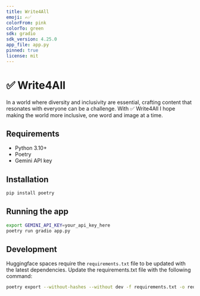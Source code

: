 ```yaml
---
title: Write4All
emoji: ✍️✅
colorFrom: pink
colorTo: green
sdk: gradio
sdk_version: 4.25.0
app_file: app.py
pinned: true
license: mit 
---
```


# ✅ Write4All

In a world where diversity and inclusivity are essential, crafting content that resonates with everyone can be a challenge. With ✅ Write4All I hope making the world more inclusive, one word and image at a time.

## Requirements

- Python 3.10+
- Poetry
- Gemini API key


## Installation

```bash
pip install poetry
```

## Running the app

```bash
export GEMINI_API_KEY=your_api_key_here
poetry run gradio app.py
```

## Development
Huggingface spaces require the `requirements.txt` file to be updated with the latest dependencies.
Update the requirements.txt file with the following command:
```bash
poetry export --without-hashes --without dev -f requirements.txt -o requirements.txt
```